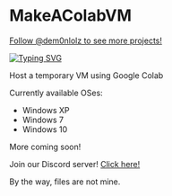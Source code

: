 # MakeAColabVM
<a class="github-button" href="https://github.com/dem0nlolz" data-color-scheme="no-preference: dark; light: light; dark: dark;" data-show-count="true" aria-label="Follow @dem0nlolz on GitHub">Follow @dem0nlolz to see more projects!</a>

<a href="https://git.io/typing-svg"><img src="https://readme-typing-svg.demolab.com?font=Montserrat&pause=1000&color=F73A4C&center=true&width=435&lines=Wanna+add+your+script%3F+DM+me+on+disc.;Check+my+other+awesome+projects!;Hope+you+enjoy+your+temp+VM.;Wanna+report+broken+scripts%3F+DM+me.;Join+our+Discord+server+to+stay+updated.;Have+a+good+day%2Fnight.+%3A);Gaining+ideas...;MakeAColabVM+on+top!;Suggestions%3F+Tell+them+on+our+Discord.;Try+DemonCloud+too!" alt="Typing SVG" /></a>

Host a temporary VM using Google Colab

Currently available OSes:
* Windows XP
* Windows 7
* Windows 10

More coming soon! 

Join our Discord server! 
 <a class="github-button" href="https://discord.gg/WTk4SUpckx" data-color-scheme="no-preference: dark; light: light; dark: dark;" data-show-count="true" aria-label="Discord invite to Project MakeAColabVM">Click here!</a>

By the way, files are not mine.
